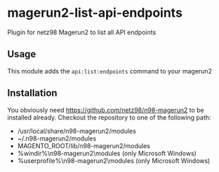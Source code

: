 # magerun2-list-api-endpoints

Plugin for netz98 Magerun2 to list all API endpoints

## Usage

This module adds the `api:list:endpoints` command to your magerun2

## Installation

You obviously need https://github.com/netz98/n98-magerun2 to be installed already.
Checkout the repository to one of the following path:

* /usr/local/share/n98-magerun2/modules
* ~/.n98-magerun2/modules
* MAGENTO_ROOT/lib/n98-magerun2/modules
* %windir%\n98-magerun2\modules (only Microsoft Windows)
* %userprofile%\n98-magerun2\modules (only Microsoft Windows)
